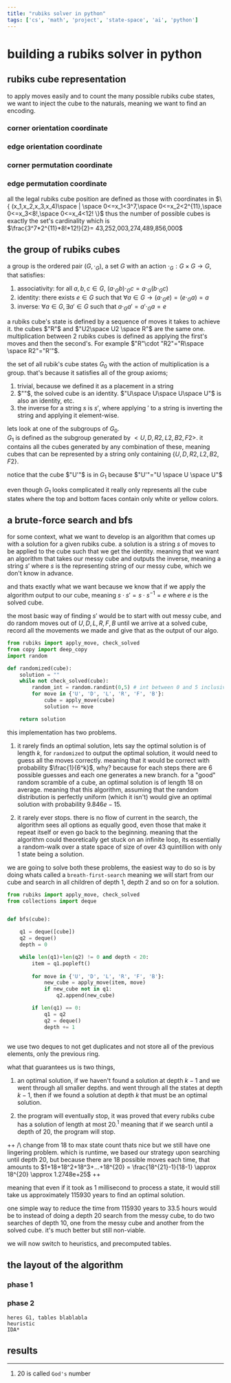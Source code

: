 ```yaml
---
title: "rubiks solver in python"
tags: ['cs', 'math', 'project', 'state-space', 'ai', 'python']
---
```


# building a rubiks solver in python

## rubiks cube representation

to apply moves easily and to count the many possible rubiks cube states, we want to inject the cube to the naturals, meaning we want to find an encoding.

### corner orientation coordinate 


### edge orientation coordinate 


### corner permutation coordinate 


### edge permutation coordinate 


all the legal rubiks cube position are defined as those with coordinates in $\{ (x_1,x_2,x_3,x_4)\space | \space 0<=x_1<3^7,\space 0<=x_2<2^{11},\space 0<=x_3<8!,\space 0<=x_4<12! \}$
thus the number of possible cubes is exactly the set's cardinality which is <br> $\frac{3^7*2^{11}*8!*12!}{2}= 43,252,003,274,489,856,000$


## the group of rubiks cubes

a group is the ordered pair $(G, \cdot_{G})$, a set $G$ with an action $\cdot_{G} : G \times G \rightarrow G$, that satisfies:
1. associativity: for all $a,b,c\in G$, $(a\cdot_{G} b)\cdot_{G} c = a\cdot_{G}(b\cdot_{G} c)$
2. identity: there exists $e\in G$ such that $\forall a \in G \rightarrow (a \cdot_{G} e) = (e \cdot_{G} a) = a$
3. inverse: $\forall a \in G, \exists a' \in G$ such that $a \cdot_{G} a' = a' \cdot_{G} a = e$ 


a rubiks cube's state is defined by a sequence of moves it takes to achieve it. the cubes $"R"$ and $"U2\space U2 \space R"$ are the same one. multiplication between $2$ rubiks cubes is defined as applying the first's moves and then the second's. For example $"R"\cdot "R2"="R\space \space R2"="R'"$.

the set of all rubik's cube states $G_0$ with the action of multiplication is a group. 
that's because it satisfies all of the group axioms;
1. trivial, because we defined it as a placement in a string
2. $""$, the solved cube is an identity. $"U\space U\space U\space U"$ is also an identity, etc.
3. the inverse for a string $s$ is $s'$, where applying $'$ to a string is inverting the string and applying it element-wise.

lets look at one of the subgroups of $G_0$. <br>
$G_1$ is defined as the subgroup generated by $<U,D,R2,L2,B2,F2>$. it contains all the cubes generated by any combination of these, meaning cubes that can be represented by a string only containing $\{U,D,R2,L2,B2,F2\}$.

notice that the cube $"U'"$ is in $G_1$ because $"U'"="U \space U \space U"$

even though $G_1$ looks complicated it really only represents
all the cube states where the top and bottom faces contain only white or yellow colors.

## a brute-force search and bfs

for some context, what we want to develop is an algorithm that comes up with a solution for a given rubiks cube.
a solution is a string $s$ of moves to be applied to the cube such that we get the identity.
meaning that we want an algorithm that takes our messy cube and outputs the inverse, meaning a string $s'$ 
where $s$ is the representing string of our messy cube, which we don't know in advance.

and thats exactly what we want because we know that if we apply the algorithm output to our cube, meaning $s\cdot s'=s\cdot s^{-1}=e$
where $e$ is the solved cube.

the most basic way of finding $s'$ would be to start with out messy cube, and do random moves out of ${U,D,L,R,F,B}$ 
until we arrive at a solved cube, record all the movements we made and give that as the output of our algo.


```python
from rubiks import apply_move, check_solved
from copy import deep_copy
import random

def randomized(cube):
    solution = ""
    while not check_solved(cube):
        random_int = random.randint(0,5) # int between 0 and 5 inclusive.
        for move in {'U', 'D', 'L', 'R', 'F', 'B'}:
            cube = apply_move(cube)
            solution += move

    return solution
```

this implementation has two problems. <br>

1. it rarely finds an optimal solution, lets say the optimal solution is of length $k$,
for `randomized` to output the optimal solution, it would need to guess all the moves correctly.
meaning that it would be correct with probability $\frac{1}{6^k}$, why?
because for each steps there are $6$ possible guesses and each one generates a new branch.
for a "good" random scramble of a cube, an optimal solution is of length $18$ on average.
meaning that this algorithm, assuming that the random distribution is perfectly uniform (which it isn't)
would give an optimal solution with probability $9.846e-15$.

2. it rarely ever stops. there is no flow of current in the search, the algorithm
sees all options as equally good, even those that make it repeat itself or even go back to the beginning.
meaning that the algorithm could theoretically get stuck on an infinite loop, its essentially a random-walk 
over a state space of size of over $43$ quintillion with only $1$ state being a solution.

we are going to solve both these problems, the easiest way to do so is by doing whats called a `breath-first-search`
meaning we will start from our cube and search in all children of depth $1$, depth $2$ and so on for a solution.


```python
from rubiks import apply_move, check_solved
from collections import deque


def bfs(cube):

    q1 = deque([cube])
    q2 = deque()
    depth = 0

    while len(q1)+len(q2) != 0 and depth < 20:
        item = q1.popleft()
    
        for move in {'U', 'D', 'L', 'R', 'F', 'B'}:
            new_cube = apply_move(item, move)
            if new_cube not in q1: 
                q2.append(new_cube)

        if len(q1) == 0:
            q1 = q2
            q2 = deque()
            depth += 1
        
```

we use two deques to not get duplicates and not store all of the previous elements, only the previous ring.


what that guarantees us is two things,

1. an optimal solution, if we haven't found a solution at depth $k-1$ and we went through all smaller depths.
and went through all the states at depth $k-1$, then if we found a solution at depth $k$ that must be an optimal solution.

2. the program will eventually stop, it was proved that every rubiks cube has a solution of length at most $20$.$^1$
meaning that if we search until a depth of $20$, the program will stop.

++
/\ change from 18 to max state count
thats nice but we still have one lingering problem. which is runtime, 
we based our strategy upon searching until depth $20$, but because there are $18$ possible moves each time, that amounts to $1+18+18^2+18^3+...+18^{20} = \frac{18^{21}-1}{18-1} \approx 18^{20} \approx 1.2748e+25$
++

meaning that even if it took as $1$ millisecond to process a state,
it would still take us approximately $115930$ years to find an optimal solution.

one simple way to reduce the time from $115930$ years to $33.5$ hours would be to instead of doing a depth $20$
search from the messy cube, to do two searches of depth $10$, one from the messy cube and another from the solved cube. it's much better but still non-viable.

we will now switch to heuristics, and precomputed tables.


## the layout of the algorithm



### phase 1 


### phase 2
    heres G1, tables blablabla
    heuristic
    IDA*

## results

---
1. $20$ is called `God's` number
